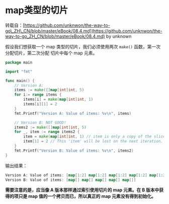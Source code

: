 # map类型的切片

转载自：[https://github.com/unknwon/the-way-to-go\_ZH\_CN/blob/master/eBook/08.4.md](https://github.com/unknwon/the-way-to-go_ZH_CN/blob/master/eBook/08.4.md) by unknown

假设我们想获取一个 map 类型的切片，我们必须使用两次 `make()` 函数，第一次分配切片，第二次分配 切片中每个 map 元素。

```go
package main

import "fmt"

func main() {
	// Version A:
	items := make([]map[int]int, 5)
	for i:= range items {
		items[i] = make(map[int]int, 1)
		items[i][1] = 2
	}
	fmt.Printf("Version A: Value of items: %v\n", items)

	// Version B: NOT GOOD!
	items2 := make([]map[int]int, 5)
	for _, item := range items2 {
		item = make(map[int]int, 1) // item is only a copy of the slice element.
		item[1] = 2 // This 'item' will be lost on the next iteration.
	}
	fmt.Printf("Version B: Value of items: %v\n", items2)
}
```

输出结果：

```go
Version A: Value of items: [map[1:2] map[1:2] map[1:2] map[1:2] map[1:2]]
Version B: Value of items: [map[] map[] map[] map[] map[]]
```

**需要注意的是，应当像 A 版本那样通过索引使用切片的 map 元素。在 B 版本中获得的项只是 map 值的一个拷贝而已，所以真正的 map 元素没有得到初始化。**

